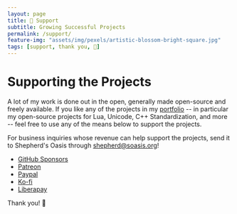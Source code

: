 ```yaml
---
layout: page
title: 💚 Support
subtitle: Growing Successful Projects
permalink: /support/
feature-img: "assets/img/pexels/artistic-blossom-bright-square.jpg"
tags: [support, thank you, 💚]
---
```


# Supporting the Projects

A lot of my work is done out in the open, generally made open-source and freely available. If you like any of the projects in my [portfolio](/portfolio) -- in particular my open-source projects for Lua, Unicode, C++ Standardization, and more -- feel free to use any of the means below to support the projects.

For business inquiries whose revenue can help support the projects, send it to Shepherd's Oasis through [shepherd@soasis.org](mailto:shepherd@soasis.org)!

- [GitHub Sponsors](https://github.com/users/ThePhD/sponsorship)
- [Patreon](https://www.patreon.com/thephd)
- [Paypal](https://www.paypal.me/soasis)
- [Ko-fi](https://ko-fi.com/thephd)
- [Liberapay](https://liberapay.com/ThePhD)

Thank you! 💚
